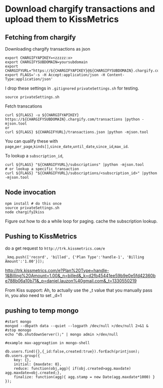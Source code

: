 # Download chargify transactions and upload them to KissMetrics

## Fetching from chargify
Downloading chargify transactions as json

    export CHARGIFYAPIKEY=<zzzzz:x>
    export CHARGIFYSUBDOMAIN=yoursubdomain
    export CHARGIFYURL="https://${CHARGIFYAPIKEY}@${CHARGIFYSUBDOMAIN}.chargify.com"
    export FLAGS='-s -H Accept:application/json -H Content-Type:application/json'

I drop these settings in `.gitignored` `privateSettings.sh` for testing.

    source privateSettings.sh

Fetch transcations
    
    curl ${FLAGS} -u ${CHARGIFYAPIKEY} https://${CHARGIFYSUBDOMAIN}.chargify.com/transactions |python -mjson.tool
    or
    curl ${FLAGS} ${CHARGIFYURL}/transactions.json |python -mjson.tool

You can qualify these with `page`,`per_page`,`kinds[]`,`since_date`,`until_date`,`since_id`,`max_id`.

To lookup a `subscription_id`,

    curl ${FLAGS} "${CHARGIFYURL}/subscriptions" |python -mjson.tool
    # or lookup a specific transaction
    curl ${FLAGS} "${CHARGIFYURL}/subscriptions/<subscription_id>" |python -mjson.tool

## Node invocation

    npm install # do this once
    source privateSettings.sh
    node chargify2kiss

Figure out how to do a while loop for paging.
cache the subscription lookup.

## Pushing to KissMetrics
do a get request to `http://trk.kissmetrics.com/e`

    _kmq.push(['record', 'billed', {'Plan Type':'handle-1', 'Billing Amount':'1.00'}]);

http://trk.kissmetrics.com/e?Plan%20Type=handle-1&Billing%20Amount=1.00&_n=billed&_k=d2fb45441ee59b9e0e5fd42360be788b06a10b71&_p=daniel.lauzon%40gmail.com&_t=1330550219

From Kiss support:
Ah, to actually use the _t value that you manually pass in, you also need to set _d=1

## pushing to temp mongo

    #start mongo
    mongod --dbpath data --quiet --logpath /dev/null >/dev/null 2>&1 &
    #stop monogo
    echo "db.shutdownServer();" | mongo admin >/dev/null
    
    #example max-aggreagtion in mongo-shell
    
    db.users.find({},{_id:false,created:true}).forEach(printjson);
    db.users.group({
        key: {},
        initial: {maxdate: 0},
        reduce: function(obj,agg){ if(obj.created>agg.maxdate) agg.maxdate=obj.created;},
        finalize: function(agg){ agg.stamp = new Date(agg.maxdate*1000) }
    });
                 
                 